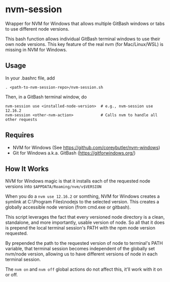 # nvm-session
Wrapper for NVM for Windows that allows multiple GitBash windows or tabs to use different node versions.

This bash function allows individual GitBash terminal windows to use their own node versions. This key feature of the real nvm (for Mac/Linux/WSL) is missing in NVM for Windows.

## Usage
In your .bashrc file, add
```
. <path-to-nvm-session-repo>/nvm-session.sh
```
Then, in a GitBash terminal window, do
```
nvm-session use <installed-node-version>  # e.g., nvm-session use 12.16.2
nvm-session <other-nvm-action>            # Calls nvm to handle all other requests
```

## Requires
* NVM for Windows (See https://github.com/coreybutler/nvm-windows)
* Git for Windows a.k.a. GitBash (https://gitforwindows.org/)

## How It Works
NVM for Windows magic is that it installs each of the requested node versions into 
`$APPDATA/Roaming/nvm/v$VERSION`

When you do a `nvm use 12.16.2` or somthing, NVM for Windows creates a symlink at C:\Program Files\nodejs to the selected version. This creates a globally accessible node version (from cmd.exe or gitbash).

This script leverages the fact that every versioned node directory is a clean, standalone, and more importantly, usable version of node. So all that it does is prepend the local terminal session's PATH with the npm node version requested.

By prepended the path to the requested version of node to terminal's PATH variable, that terminal session becomes independent of the globally set nvm/node version, allowing us to have different versions of node in each terminal session.

The `nvm on` and `nvm off` global actions do not affect this, it'll work with it on or off.
